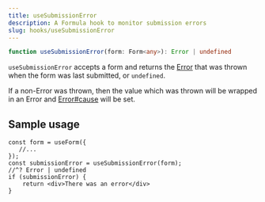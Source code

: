 ```yaml
---
title: useSubmissionError
description: A Formula hook to monitor submission errors
slug: hooks/useSubmissionError
---
```


```typescript
function useSubmissionError(form: Form<any>): Error | undefined
```

`useSubmissionError` accepts a form and returns the
[Error](https://developer.mozilla.org/en-US/docs/Web/JavaScript/Reference/Global_Objects/Error) that was thrown when the
form was last submitted, or `undefined`.

If a non-Error was thrown, then the value which was thrown will be wrapped in an Error and
[Error#cause](https://developer.mozilla.org/en-US/docs/Web/JavaScript/Reference/Global_Objects/Error/cause) will be set.

## Sample usage

```tsx
const form = useForm({
   //... 
});
const submissionError = useSubmissionError(form);
//^? Error | undefined
if (submissionError) {
    return <div>There was an error</div>
}
```
